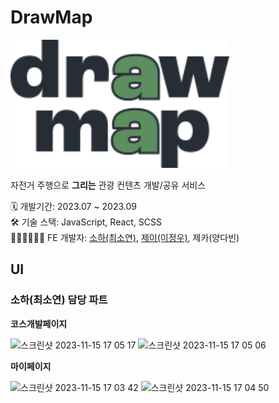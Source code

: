# DrawMap

<img src="./src/assets/images/logo-drawmap.svg" alt="드로맵 로고" width="350px">

자전거 주행으로 **그리는** 관광 컨텐츠 개발/공유 서비스

🗓️ 개발기간: 2023.07 ~ 2023.09  
🛠️ 기술 스택: JavaScript, React, SCSS  
👩🏻‍💻👨🏻‍💻 FE 개발자: [소하(최소연)](https://github.com/soi-ha), [제이(이정우)](https://github.com/jungwoo3490), 제카(양다빈)

## UI

### 소하(최소연) 담당 파트

**코스개발페이지**

<img width="510" alt="스크린샷 2023-11-15 17 05 17" src="https://github.com/soi-ha/soi-ha.github.io/assets/77609591/78b3e088-a593-454d-9f0e-3fd74592fdd1">
<img width="510" alt="스크린샷 2023-11-15 17 05 06" src="https://github.com/soi-ha/soi-ha.github.io/assets/77609591/63f6d3f0-b3f9-457d-9d10-6754fb1be8be">

**마이페이지**

<img width="510" alt="스크린샷 2023-11-15 17 03 42" src="https://github.com/soi-ha/soi-ha.github.io/assets/77609591/ff3d6a42-defe-42a5-be93-68b73b5b90b2">
<img width="510" alt="스크린샷 2023-11-15 17 04 50" src="https://github.com/soi-ha/soi-ha.github.io/assets/77609591/e40f6ae2-e0ba-466d-a8df-0bece3c90b08">

